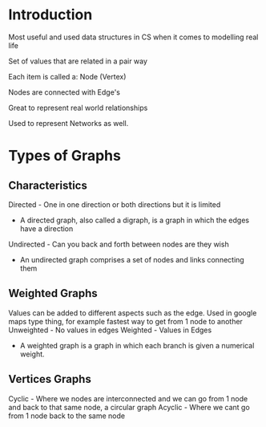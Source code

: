 # Introduction

Most useful and used data structures in CS when it comes to modelling real life

Set of values that are related in a pair way

Each item is called a: Node (Vertex)

Nodes are connected with Edge's

Great to represent real world relationships

Used to represent Networks as well.

# Types of Graphs

## Characteristics

<!-- Traffic Flow Type things -->

Directed - One in one direction or both directions but it is limited

- A directed graph, also called a digraph, is a graph in which the edges have a direction

Undirected - Can you back and forth between nodes are they wish

- An undirected graph comprises a set of nodes and links connecting them

## Weighted Graphs

Values can be added to different aspects such as the edge.
Used in google maps type thing, for example fastest way to get from 1 node to another
Unweighted - No values in edges
Weighted - Values in Edges

- A weighted graph is a graph in which each branch is given a numerical weight.

## Vertices Graphs

Cyclic - Where we nodes are interconnected and we can go from 1 node and back to that same node, a circular graph
Acyclic - Where we cant go from 1 node back to the same node

